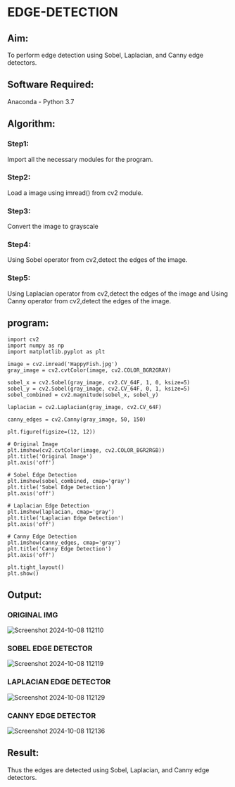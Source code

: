 # EDGE-DETECTION
## Aim:
To perform edge detection using Sobel, Laplacian, and Canny edge detectors.

## Software Required:
Anaconda - Python 3.7

## Algorithm:
### Step1:
Import all the necessary modules for the program.

### Step2:
Load a image using imread() from cv2 module.

### Step3:
Convert the image to grayscale

### Step4:
Using Sobel operator from cv2,detect the edges of the image.

### Step5:

Using Laplacian operator from cv2,detect the edges of the image and Using Canny operator from cv2,detect the edges of the image.
## program:
```
import cv2
import numpy as np
import matplotlib.pyplot as plt

image = cv2.imread('HappyFish.jpg') 
gray_image = cv2.cvtColor(image, cv2.COLOR_BGR2GRAY)

sobel_x = cv2.Sobel(gray_image, cv2.CV_64F, 1, 0, ksize=5) 
sobel_y = cv2.Sobel(gray_image, cv2.CV_64F, 0, 1, ksize=5)  
sobel_combined = cv2.magnitude(sobel_x, sobel_y) 

laplacian = cv2.Laplacian(gray_image, cv2.CV_64F)

canny_edges = cv2.Canny(gray_image, 50, 150)

plt.figure(figsize=(12, 12))

# Original Image
plt.imshow(cv2.cvtColor(image, cv2.COLOR_BGR2RGB))
plt.title('Original Image')
plt.axis('off')

# Sobel Edge Detection
plt.imshow(sobel_combined, cmap='gray')
plt.title('Sobel Edge Detection')
plt.axis('off')

# Laplacian Edge Detection
plt.imshow(laplacian, cmap='gray')
plt.title('Laplacian Edge Detection')
plt.axis('off')

# Canny Edge Detection
plt.imshow(canny_edges, cmap='gray')
plt.title('Canny Edge Detection')
plt.axis('off')

plt.tight_layout()
plt.show()
```
## Output:
### ORIGINAL IMG
![Screenshot 2024-10-08 112110](https://github.com/user-attachments/assets/9f5202cf-674c-4266-9b8f-6912b79dd73f)
### SOBEL EDGE DETECTOR
![Screenshot 2024-10-08 112119](https://github.com/user-attachments/assets/e41c5779-adad-46ee-a00d-0aa745c913c8)
### LAPLACIAN EDGE DETECTOR
![Screenshot 2024-10-08 112129](https://github.com/user-attachments/assets/1a4be947-9ce0-4c5f-b01c-3182b76b58ee)
### CANNY EDGE DETECTOR
![Screenshot 2024-10-08 112136](https://github.com/user-attachments/assets/3ca1732f-b366-48a7-9a6c-862599d9c6e9)
## Result:
Thus the edges are detected using Sobel, Laplacian, and Canny edge detectors.

